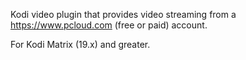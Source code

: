 Kodi video plugin that provides video streaming from a https://www.pcloud.com (free or paid) account.

For Kodi Matrix (19.x) and greater.
